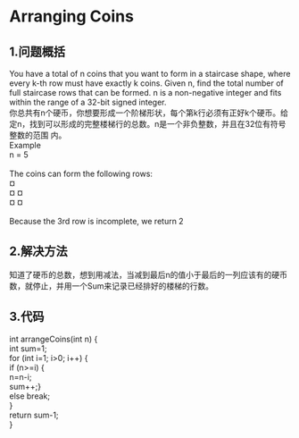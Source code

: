 Arranging Coins
===
1.问题概括
---

You have a total of n coins that you want to form in a staircase shape, where every k-th row must have exactly k coins.
Given n, find the total number of full staircase rows that can be formed.
n is a non-negative integer and fits within the range of a 32-bit signed integer.<br>
你总共有n个硬币，你想要形成一个阶梯形状，每个第k行必须有正好k个硬币。给定n，找到可以形成的完整楼梯行的总数。n是一个非负整数，并且在32位有符号整数的范围
内。<br>
Example<br>
n = 5<br>
<br>
The coins can form the following rows:<br>
¤<br>
¤ ¤<br>
¤ ¤<br>
<br>
Because the 3rd row is incomplete, we return 2<br>

2.解决方法
---

知道了硬币的总数，想到用减法，当减到最后n的值小于最后的一列应该有的硬币数，就停止，并用一个Sum来记录已经排好的楼梯的行数。<br>

3.代码
---

int arrangeCoins(int n) {<br>
    int sum=1;<br>
    for (int i=1; i>0; i++) {<br>
        if (n>=i) {<br>
            n=n-i;<br>
            sum++;}<br>
        else break;<br>
    }<br>
    return sum-1;<br>
}<br>

